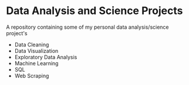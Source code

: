 # Data Analysis and Science Projects
A repository containing some of my personal data analysis/science project's 
* Data Cleaning
* Data Visualization
* Exploratory Data Analysis
* Machine Learning
* SQL
* Web Scraping
